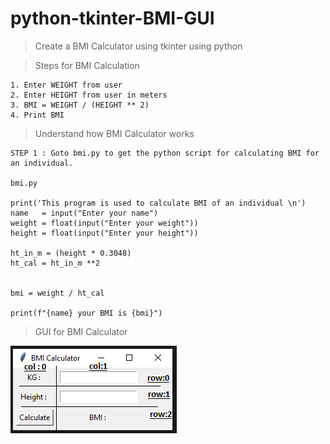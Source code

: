 # python-tkinter-BMI-GUI
>Create a BMI Calculator using tkinter using python

> Steps for BMI Calculation
```
1. Enter WEIGHT from user
2. Enter HEIGHT from user in meters
3. BMI = WEIGHT / (HEIGHT ** 2)
4. Print BMI

```

>Understand how BMI Calculator works

```
STEP 1 : Goto bmi.py to get the python script for calculating BMI for an individual.

bmi.py

print('This program is used to calculate BMI of an individual \n')
name   = input("Enter your name")
weight = float(input("Enter your weight"))
height = float(input("Enter your height"))

ht_in_m = (height * 0.3048)
ht_cal = ht_in_m **2 


bmi = weight / ht_cal

print(f"{name} your BMI is {bmi}")

```
> GUI for BMI Calculator
<img src="https://github.com/Yaswant-Kumar-Singhi/python-tkinter-BMI-GUI/blob/main/BMI%20Calculator.PNG">

